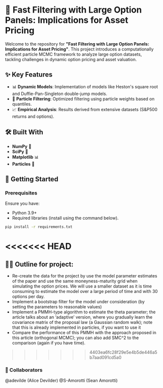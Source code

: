 # 🚀 Fast Filtering with Large Option Panels: Implications for Asset Pricing

Welcome to the repository for **"Fast Filtering with Large Option Panels: Implications for Asset Pricing"**. This project introduces a computationally efficient particle MCMC framework to analyze large option datasets, tackling challenges in dynamic option pricing and asset valuation.

## ✨ Key Features

- 📊 **Dynamic Models**: Implementation of models like Heston's square root and Duffie-Pan-Singleton double-jump models.
- 🔧 **Particle Filtering**: Optimized filtering using particle weights based on quantiles.
- 📈 **Empirical Analysis**: Results derived from extensive datasets (S&P500 returns and options).

## 🛠️ Built With

- **NumPy** 🧮
- **SciPy** 🔬
- **Matplotlib** 📊
- **Particles** 🎲

## 🚀 Getting Started

### Prerequisites

Ensure you have:

- Python 3.9+
- Required libraries (install using the command below).

```bash
pip install -r requirements.txt
```
<<<<<<< HEAD
=======

## 🧑‍💻 Outline for project:
  - Re-create the data for the project by  use the model parameter estimates of the paper and use the same moneyness-maturity grid when simulating the option prices. We will use a smaller dataset as it is time consuming to estimate the model over a large period of time and with 30 options per day.
  - Implement a bootstrap filter for the model under consideration (by setting the parameters to reasonable values)
  - Implement a PMMH-type algorithm to estimate the theta parameter; the article talks about an ‘adaptive’ version, where you gradually learn the covariance matrix of the proposal law (a Gaussian random walk); note that this is already implemented in particles, if you want to use it
  - Compare the performance of this PMMH with the approach proposed in this article (orthogonal MCMC); you can also add SMC^2 to the comparison (again if you have time).

>>>>>>> 4403ea6fc28f29e5e4b5de446a5b7aad091cd5a0
### 🤝 Collaborators
@adevilde (Alice Devilder)
@S-Amorotti (Sean Amorotti)
